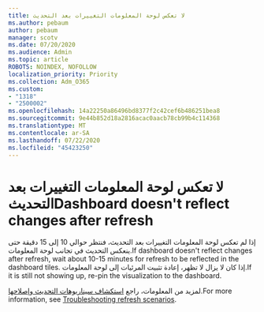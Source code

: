 ```yaml
---
title: لا تعكس لوحة المعلومات التغييرات بعد التحديث
ms.author: pebaum
author: pebaum
manager: scotv
ms.date: 07/20/2020
ms.audience: Admin
ms.topic: article
ROBOTS: NOINDEX, NOFOLLOW
localization_priority: Priority
ms.collection: Adm_O365
ms.custom:
- "1318"
- "2500002"
ms.openlocfilehash: 14a22250a86496bd8377f2c42cef6b486251bea8
ms.sourcegitcommit: 9e44b852d18a2816acac0aacb78cb99b4c114368
ms.translationtype: MT
ms.contentlocale: ar-SA
ms.lasthandoff: 07/22/2020
ms.locfileid: "45423250"
---
```

# <a name="dashboard-doesnt-reflect-changes-after-refresh"></a><span data-ttu-id="1847e-102">لا تعكس لوحة المعلومات التغييرات بعد التحديث</span><span class="sxs-lookup"><span data-stu-id="1847e-102">Dashboard doesn't reflect changes after refresh</span></span>

<span data-ttu-id="1847e-103">إذا لم تعكس لوحة المعلومات التغييرات بعد التحديث، فنتظر حوالي 10 إلى 15 دقيقة حتى ينعكس التحديث في تجانب لوحة المعلومات.</span><span class="sxs-lookup"><span data-stu-id="1847e-103">If dashboard doesn't reflect changes after refresh, wait about 10-15 minutes for refresh to be reflected in the dashboard tiles.</span></span> <span data-ttu-id="1847e-104">إذا كان لا يزال لا تظهر، إعادة تثبيت المرئيات إلى لوحة المعلومات.</span><span class="sxs-lookup"><span data-stu-id="1847e-104">If it is still not showing up, re-pin the visualization to the dashboard.</span></span>

<span data-ttu-id="1847e-105">لمزيد من المعلومات، راجع [استكشاف سيناريوهات التحديث وإصلاحها](https://docs.microsoft.com/power-bi/refresh-troubleshooting-refresh-scenarios).</span><span class="sxs-lookup"><span data-stu-id="1847e-105">For more information, see [Troubleshooting refresh scenarios](https://docs.microsoft.com/power-bi/refresh-troubleshooting-refresh-scenarios).</span></span>
